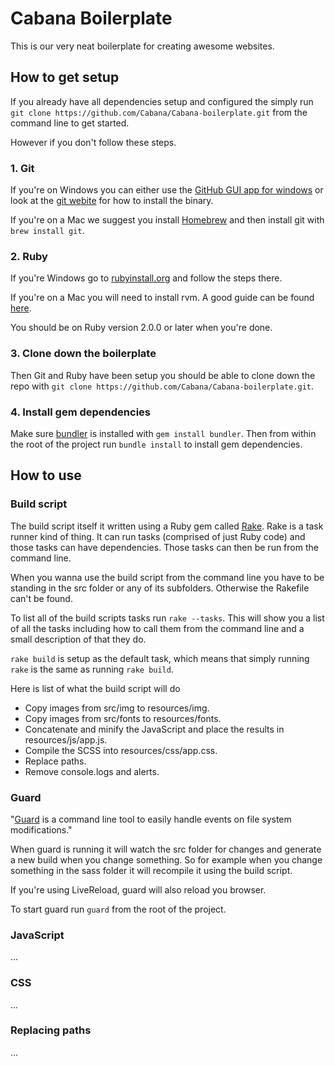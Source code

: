 # Cabana Boilerplate

This is our very neat boilerplate for creating awesome websites.

## How to get setup
If you already have all dependencies setup and configured the simply run `git clone https://github.com/Cabana/Cabana-boilerplate.git` from the command line to get started.

However if you don't follow these steps.

### 1. Git
If you're on Windows you can either use the [GitHub GUI app for windows](http://git-scm.com/downloads/guis) or look at the [git webite](http://git-scm.com/) for how to install the binary.

If you're on a Mac we suggest you install [Homebrew](http://mxcl.github.io/homebrew/) and then install git with `brew install git`.

### 2. Ruby
If you're Windows go to [rubyinstall.org](http://rubyinstaller.org/) and follow the steps there.

If you're on a Mac you will need to install rvm. A good guide can be found [here](http://www.moncefbelyamani.com/how-to-install-xcode-homebrew-git-rvm-ruby-on-mac/).

You should be on Ruby version 2.0.0 or later when you're done.

### 3. Clone down the boilerplate
Then Git and Ruby have been setup you should be able to clone down the repo with `git clone https://github.com/Cabana/Cabana-boilerplate.git`.

### 4. Install gem dependencies
Make sure [bundler](http://gembundler.com/) is installed with `gem install bundler`. Then from within the root of the project run `bundle install` to install gem dependencies.

## How to use
### Build script
The build script itself it written using a Ruby gem called [Rake](http://rake.rubyforge.org/). Rake is a task runner kind of thing. It can run tasks (comprised of just Ruby code) and those tasks can have dependencies. Those tasks can then be run from the command line.

When you wanna use the build script from the command line you have to be standing in the src folder or any of its subfolders. Otherwise the Rakefile can't be found.

To list all of the build scripts tasks run `rake --tasks`. This will show you a list of all the tasks including how to call them from the command line and a small description of that they do.

`rake build` is setup as the default task, which means that simply running `rake` is the same as running `rake build`.

Here is list of what the build script will do

- Copy images from src/img to resources/img.
- Copy images from src/fonts to resources/fonts.
- Concatenate and minify the JavaScript and place the results in resources/js/app.js.
- Compile the SCSS into resources/css/app.css.
- Replace paths.
- Remove console.logs and alerts.

### Guard
"[Guard](https://github.com/guard/guard) is a command line tool to easily handle events on file system modifications."

When guard is running it will watch the src folder for changes and generate a new build when you change something. So for example when you change something in the sass folder it will recompile it using the build script.

If you're using LiveReload, guard will also reload you browser.

To start guard run `guard` from the root of the project.

### JavaScript
...

### CSS
...

### Replacing paths
...
